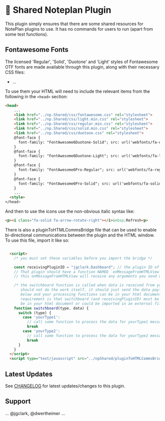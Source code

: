 # 🤝 Shared Noteplan Plugin

This plugin simply ensures that there are some shared resources for NotePlan plugins to use. It has no commands for users to run (apart from some test functions).

## Fontawesome Fonts

The licensed 'Regular', 'Solid', 'Duotone' and 'Light' styles of Fontawesome OTF fonts are made available through this plugin, along with their necessary CSS files:

- ...

To use them your HTML will need to include the relevant items from the following in the `<head>` section:

```html ??? flatten?
<head>
    ...
    <link href="../np.Shared/css/fontawesome.css" rel="stylesheet">
    <link href="../np.Shared/css/light.min.css" rel="stylesheet">
    <link href="../np.Shared/css/regular.min.css" rel="stylesheet">
    <link href="../np.Shared/css/solid.min.css" rel="stylesheet">
    <link href="../np.Shared/css/duotone.css" rel="stylesheet">
    @font-face { 
      font-family: "FontAwesome6Duotone-Solid"; src: url('webfonts/fa-duotone-900.woff2') format('opentype'); 
    }
    @font-face { 
      font-family: "FontAwesome6Duotone-Light"; src: url('webfonts/fa-light-300.woff2') format('opentype'); 
    }
    @font-face { 
      font-family: "FontAwesome6Pro-Regular"; src: url('webfonts/fa-regular-400.woff2') format('opentype'); 
    }
    @font-face { 
      font-family: "FontAwesome6Pro-Solid"; src: url('webfonts/fa-solid-900.woff2') format('opentype'); 
    }
    ...
  <style>
</head>
```

And then to use the icons use the non-obvious italic syntax like:

```html ???
<p><i class="fa-solid fa-arrow-rotate-right"></i>&nbsp;Refresh<p>
```

There is also a pluginToHTMLCommsBridge file that can be used to enable bi-directional communications between the plugin and the HTML window. To use this file, import it like so:

```html

  <script>
    /* you must set these variables before you import the bridge */

    const receivingPluginID = "jgclark.Dashboard"; // the plugin ID of the plugin which will receive the comms from HTML
    // That plugin should have a function NAMED `onMessageFromHTMLView` (in the plugin.json and exported in the plugin's index.js)
    // this onMessageFromHTMLView will receive any arguments you send using the sendToPlugin() command in the HTML window

    /* the switchboard function is called when data is received from your plugin and needs to be processed. this function
       should not do the work itself, it should just send the data payload to a function for processing. The switchboard function
       below and your processing functions can be in your html document or could be imported in an external file. The only
       requirement is that switchboard (and receivingPluginID) must be defined or imported before the `pluginToHTMLCommsBridge`
       be in your html document or could be imported in an external file */
    function switchboard(type, data) {
      switch (type) {
        case 'yourType1':
          // call some function to process the data for yourType1 messages and pass the `data` parameter
          break
        case 'yourType2':
          // call some function to process the data for yourType2 messages
          break
      }
    }
  </script>
  <script type="text/javascript" src="../npShared/pluginToHTMLCommsBridge.js"></script>

```

## Latest Updates

See [CHANGELOG](https://github.com/NotePlan/plugins/blob/main/np.Shared/CHANGELOG.md) for latest updates/changes to this plugin.

## Support

... @jgclark, @dwertheimer ...
